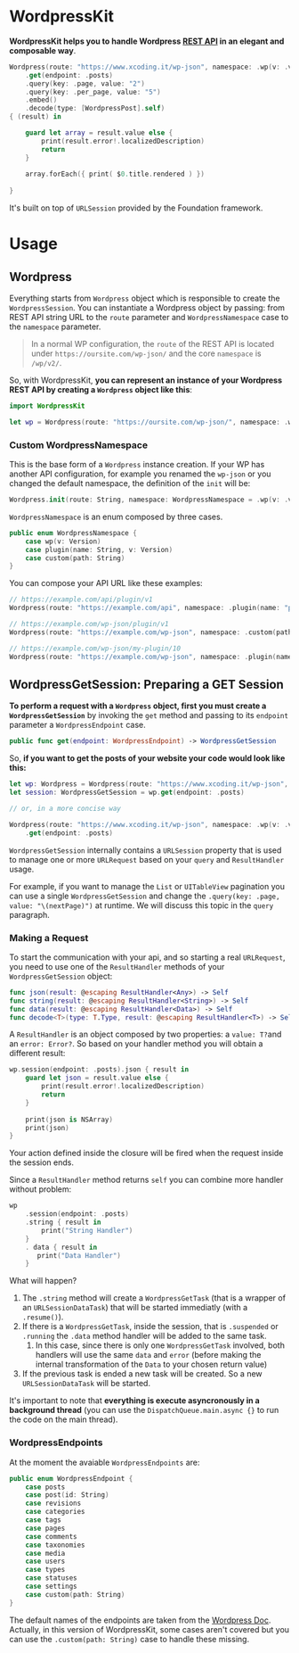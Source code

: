 # WordpressKit

**WordpressKit helps you to handle Wordpress [REST API](https://developer.wordpress.org/rest-api/reference/) in an elegant and composable way**. 

```swift
Wordpress(route: "https://www.xcoding.it/wp-json", namespace: .wp(v: .v2))
    .get(endpoint: .posts)
    .query(key: .page, value: "2")
    .query(key: .per_page, value: "5")
    .embed()
    .decode(type: [WordpressPost].self)
{ (result) in  

    guard let array = result.value else {
        print(result.error!.localizedDescription)
        return
    }
    
    array.forEach({ print( $0.title.rendered ) })
    
}
```

It's built on top of `URLSession` provided by the Foundation framework. 

# Usage # 

## Wordpress ##

Everything starts from  `Wordpress` object which is responsible to create the `WordpressSession`. You can instantiate a Wordpress object by passing: from REST API string URL to the `route` parameter and `WordpressNamespace` case to the `namespace` parameter.

> In a normal WP configuration, the `route` of the REST API is located under `https://oursite.com/wp-json/` and the core `namespace` is `/wp/v2/`. 

So, with WordpressKit, **you can represent an instance of your Wordpress REST API by creating a `Wordpress` object like this**:

```swift
import WordpressKit

let wp = Wordpress(route: "https://oursite.com/wp-json/", namespace: .wp(v: .v2))
```

### Custom WordpressNamespace ###

This is the base form of a `Wordpress` instance creation. If your WP has another API configuration, for example you renamed the `wp-json` or you changed the default namespace, the definition of the `init` will be:

```swift
Wordpress.init(route: String, namespace: WordpressNamespace = .wp(v: .v2)) 
```

`WordpressNamespace` is an enum composed by three cases.

```swift
public enum WordpressNamespace {
    case wp(v: Version)
    case plugin(name: String, v: Version)
    case custom(path: String)
}
```

You can compose your API URL like these examples: 

```swift
// https://example.com/api/plugin/v1
Wordpress(route: "https://example.com/api", namespace: .plugin(name: "plugin", v: .v1))

// https://example.com/wp-json/plugin/v1
Wordpress(route: "https://example.com/wp-json", namespace: .custom(path: "plugin/v1"))

// https://example.com/wp-json/my-plugin/10
Wordpress(route: "https://example.com/wp-json", namespace: .plugin(name: "my-plugin", v: .custom(v: "10")))
```

## WordpressGetSession: Preparing a GET Session ##

**To perform a request with a `Wordpress` object, first you must create a `WordpressGetSession`** by invoking the `get` method and passing to its `endpoint` parameter a `WordpressEndpoint` case. 

```swift
public func get(endpoint: WordpressEndpoint) -> WordpressGetSession
```

So, **if you want to get the posts of your website your code would look like this:**

```swift
let wp: Wordpress = Wordpress(route: "https://www.xcoding.it/wp-json", namespace: .wp(v: .v2))
let session: WordpressGetSession = wp.get(endpoint: .posts)

// or, in a more concise way

Wordpress(route: "https://www.xcoding.it/wp-json", namespace: .wp(v: .v2))
    .get(endpoint: .posts)
```

`WordpressGetSession` internally contains a `URLSession` property that is used to manage one or more `URLRequest` based on your `query` and `ResultHandler` usage. 

For example, if you want to manage the `List` or `UITableView` pagination you can use a single `WordpressGetSession` and change the `.query(key: .page, value: "\(nextPage)")` at runtime. We will discuss this topic in the `query` paragraph. 

### Making a Request

To start the communication with your api, and so starting a real `URLRequest`, you need to use one of the `ResultHandler` methods of your `WordpressGetSession` object:

```swift
func json(result: @escaping ResultHandler<Any>) -> Self
func string(result: @escaping ResultHandler<String>) -> Self
func data(result: @escaping ResultHandler<Data>) -> Self
func decode<T>(type: T.Type, result: @escaping ResultHandler<T>) -> Self where T: Decodable
```

A `ResultHandler` is an object composed by two properties: a `value: T?`and an `error: Error?`. So based on your handler method you will obtain a different result:

```swift
wp.session(endpoint: .posts).json { result in
    guard let json = result.value else {
        print(result.error!.localizedDescription)
        return
    }
    
    print(json is NSArray) 
    print(json)
}
```

Your action defined inside the closure will be fired when the request inside the session ends. 

Since a `ResultHandler` method returns `self` you can combine more handler without problem:

```swift
wp
    .session(endpoint: .posts)
    .string { result in 
        print("String Handler")
    }
    . data { result in 
       print("Data Handler")
    }
```

What will happen?

1. The `.string` method will create a `WordpressGetTask` (that is a wrapper of an `URLSessionDataTask`) that will be started immediatly (with a `.resume()`).
2. If there is a `WordpressGetTask`, inside the session, that is `.suspended` or `.running` the `.data` method handler will be added to the same task. 
    1. In this case, since there is only one `WordpressGetTask` involved, both handlers will use the same `data` and `error` (before making the internal transformation of the `Data` to your chosen return value)
3. If the previous task is ended a new task will be created. So a new `URLSessionDataTask` will be started. 

It's important to note that **everything is execute asyncronously in a background thread** (you can use the `DispatchQueue.main.async {}` to run the code on the main thread). 


### WordpressEndpoints ###

At the moment the avaiable `WordpressEndpoints` are: 

```swift
public enum WordpressEndpoint {
    case posts
    case post(id: String)
    case revisions
    case categories
    case tags
    case pages
    case comments
    case taxonomies
    case media
    case users
    case types
    case statuses
    case settings
    case custom(path: String)
}
```
The default names of the endpoints are taken from the [Wordpress Doc](https://developer.wordpress.org/rest-api/reference/). Actually, in this version of WordpressKit, some cases aren't covered but you can use the `.custom(path: String)` case to handle these missing. 


